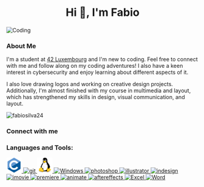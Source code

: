 <h1 align="center">Hi 👋, I'm Fabio</h1>
<img align="center" alt="Coding" width="400" src="https://media.tenor.com/QYcfJTtQfo8AAAAM/deku.gif">

<h3 align="left">About Me</h3>

<p align="left"> I'm a student at <a href="https://42luxembourg.lu/" target="_blank">42 Luxembourg</a> and I'm new to coding. Feel free to connect with me and follow along on my coding adventures! I also have a keen interest in cybersecurity and enjoy learning about different aspects of it.</p>

<p align="left">
  I also love drawing logos and working on creative design projects. Additionally, I'm almost finished with my course in multimedia and layout, which has strengthened my skills in design, visual communication, and layout.
</p>

<p align="left"> <img src="https://komarev.com/ghpvc/?username=fabiosilva24&label=Profile%20views&color=a5f3bc&style=flat" alt="fabiosilva24" /> </p>

<h3 align="left">Connect with me</h3>
<p align="left">
</p>

<h3 align="left">Languages and Tools:</h3>
<p align="left"> 
  <a href="https://www.cprogramming.com/" target="_blank" rel="noreferrer"> 
    <img src="https://raw.githubusercontent.com/devicons/devicon/master/icons/c/c-original.svg" alt="c" width="40" height="40"/> 
  </a> 
  <a href="https://git-scm.com/" target="_blank" rel="noreferrer"> 
    <img src="https://www.vectorlogo.zone/logos/git-scm/git-scm-icon.svg" alt="git" width="40" height="40"/> 
  </a> 
  <a href="https://www.linux.org/" target="_blank" rel="noreferrer"> 
    <img src="https://raw.githubusercontent.com/devicons/devicon/master/icons/linux/linux-original.svg" alt="linux" width="40" height="40"/> 
  </a>
  <a href="https://www.microsoft.com/en-us/windows" target="_blank" rel="noreferrer"> 
    <img src="https://pbs.twimg.com/profile_images/1841907755483054080/G_jONJFv_400x400.png" alt="Windows" width="40" height="40"/> 
  </a>
  <a href="https://www.adobe.com/products/photoshop.html" target="_blank" rel="noreferrer"> 
    <img src="https://cdn.worldvectorlogo.com/logos/adobe-photoshop-2.svg" alt="photoshop" width="40" height="40"/> 
  </a>
  <a href="https://www.adobe.com/products/illustrator.html" target="_blank" rel="noreferrer"> 
    <img src="https://upload.wikimedia.org/wikipedia/commons/f/fb/Adobe_Illustrator_CC_icon.svg" alt="illustrator" width="40" height="40"/> 
  </a>
  <a href="https://www.adobe.com/products/indesign.html" target="_blank" rel="noreferrer"> 
    <img src="https://upload.wikimedia.org/wikipedia/commons/4/48/Adobe_InDesign_CC_icon.svg" alt="indesign" width="40" height="40"/> 
  </a>
  <a href="https://www.apple.com/imovie/" target="_blank" rel="noreferrer"> 
    <img src="https://support.apple.com/content/dam/edam/applecare/images/en_US/psp/psp_heroes/mini-hero-imovie.png" alt="imovie" width="40" height="40"/> 
  </a>
  <a href="https://www.adobe.com/products/premiere.html" target="_blank" rel="noreferrer"> 
    <img src="https://upload.wikimedia.org/wikipedia/commons/4/40/Adobe_Premiere_Pro_CC_icon.svg" alt="premiere" width="40" height="40"/> 
  </a>
  <a href="https://www.adobe.com/products/animate.html" target="_blank" rel="noreferrer"> 
    <img src="https://upload.wikimedia.org/wikipedia/commons/thumb/0/0f/Adobe_Animate_CC_icon_%282020%29.svg/120px-Adobe_Animate_CC_icon_%282020%29.svg.png" alt="animate" width="40" height="40"/> 
  </a>
  <a href="https://www.adobe.com/products/aftereffects.html" target="_blank" rel="noreferrer"> 
    <img src="https://upload.wikimedia.org/wikipedia/commons/c/cb/Adobe_After_Effects_CC_icon.svg" alt="aftereffects" width="40" height="40"/> 
  </a>
  <a href="https://www.microsoft.com/en-us/microsoft-365/excel" target="_blank" rel="noreferrer"> 
    <img src="https://upload.wikimedia.org/wikipedia/commons/thumb/3/34/Microsoft_Office_Excel_%282019%E2%80%93present%29.svg/100px-Microsoft_Office_Excel_%282019%E2%80%93present%29.svg.png" alt="Excel" width="40" height="40"/> 
  </a>
  <a href="https://www.microsoft.com/en-us/microsoft-365/word" target="_blank" rel="noreferrer"> 
    <img src="https://upload.wikimedia.org/wikipedia/commons/thumb/f/fd/Microsoft_Office_Word_%282019%E2%80%93present%29.svg/100px-Microsoft_Office_Word_%282019%E2%80%93present%29.svg.png" alt="Word" width="40" height="40"/> 
  </a>
</p>

